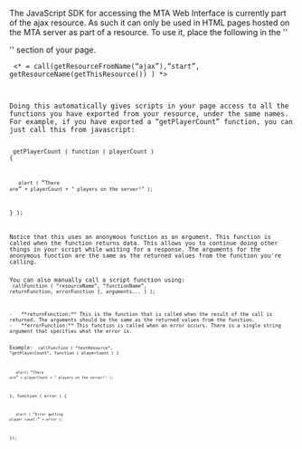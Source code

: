 The JavaScript SDK for accessing the MTA Web Interface is currently part of the ajax resource. As such it can only be used in HTML pages hosted on the MTA server as part of a resource. To use it, place the following in the ''

<head>
'' section of your page.

<code lang="lua"> &lt;\* = call(getResourceFromName(“ajax”),“start”, getResourceName(getThisResource()) ) \*&gt;

</syntaxhighlight>
Doing this automatically gives scripts in your page access to all the functions you have exported from your resource, under the same names. For example, if you have exported a “getPlayerCount” function, you can just call this from javascript:

<code lang="javascript"> getPlayerCount ( function ( playerCount ) {

`   alert ( `“`There` `are`”` + playerCount + " players on the server!" );`

} );

</syntaxhighlight>
Notice that this uses an anonymous function as an argument. This function is called when the function returns data. This allows you to continue doing other things in your script while waiting for a response. The arguments for the anonymous function are the same as the returned values from the function you're calling.

You can also manually call a script function using: <code lang="javascript"> callFunction ( “resourceName”, “functionName”, returnFunction, errorFunction \[, arguments... \] );

</syntaxhighlight>
-   **returnFunction:** This is the function that is called when the result of the call is returned. The arguments should be the same as the returned values from the function.
-   **errorFunction:** This function is called when an error occurs. There is a single string argument that specifies what the error is.

Example: <code lang="javascript"> callFunction ( “testResource”, “getPlayerCount”, function ( playerCount ) {

`   alert( `“`There` `are`”` + playerCount + " players on the server!" );`

}, function ( error ) {

`   alert ( `“`Error` `getting` `player` `count:`”` + error );`

});

</syntaxhighlight>

